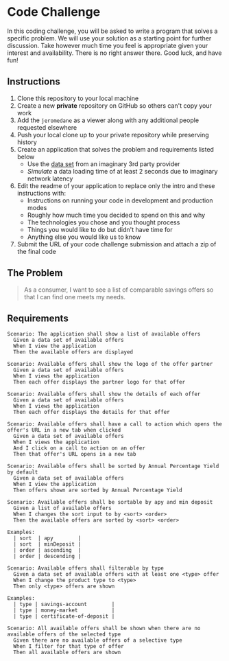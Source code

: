 # Code Challenge

In this coding challenge, you will be asked to write a program that solves a specific problem. We will use your solution as a starting point for further discussion. Take however much time you feel is appropriate given your interest and availability. There is no right answer there. Good luck, and have fun!

## Instructions

1. Clone this repository to your local machine
2. Create a new **private** repository on GitHub so others can't copy your work
3. Add the `jeromedane` as a viewer along with any additional people requested elsewhere
4. Push your local clone up to your private repository while preserving history
5. Create an application that solves the problem and requirements listed below
   - Use the [data set](./data.json) from an imaginary 3rd party provider
   - _Simulate_ a data loading time of at least 2 seconds due to imaginary network latency
6. Edit the readme of your application to replace only the intro and these instructions with:
   - Instructions on running your code in development and production modes
   - Roughly how much time you decided to spend on this and why
   - The technologies you chose and you thought process
   - Things you would like to do but didn't have time for
   - Anything else you would like us to know
7. Submit the URL of your code challenge submission and attach a zip of the final code

## The Problem

> As a consumer, I want to see a list of comparable savings offers so that I can find one meets my needs.

## Requirements

```
Scenario: The application shall show a list of available offers
  Given a data set of available offers
  When I view the application
  Then the available offers are displayed
```

```
Scenario: Available offers shall show the logo of the offer partner
  Given a data set of available offers
  When I views the application
  Then each offer displays the partner logo for that offer
```

```
Scenario: Available offers shall show the details of each offer
  Given a data set of available offers
  When I views the application
  Then each offer displays the details for that offer
```

```
Scenario: Available offers shall have a call to action which opens the offer's URL in a new tab when clicked
  Given a data set of available offers
  When I views the application
  And I click on a call to action on an offer
  Then that offer's URL opens in a new tab
```

```
Scenario: Available offers shall be sorted by Annual Percentage Yield by default
  Given a data set of available offers
  When I view the application
  Then offers shown are sorted by Annual Percentage Yield
```

```
Scenario: Available offers shall be sortable by apy and min deposit
  Given a list of available offers
  When I changes the sort input to by <sort> <order>
  Then the available offers are sorted by <sort> <order>

Examples:
  | sort  | apy        |
  | sort  | minDeposit |
  | order | ascending  |
  | order | descending |
```

```
Scenario: Available offers shall filterable by type
  Given a data set of available offers with at least one <type> offer
  When I change the product type to <type>
  Then only <type> offers are shown

Examples:
  | type | savings-account        |
  | type | money-market           |
  | type | certificate-of-deposit |
```

```
Scenario: All available offers shall be shown when there are no available offers of the selected type
  Given there are no available offers of a selective type
  When I filter for that type of offer
  Then all available offers are shown
```
